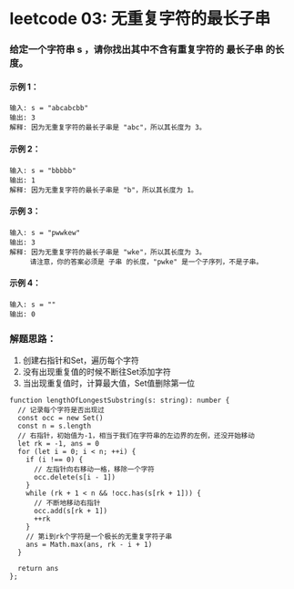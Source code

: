 # leetcode 03: 无重复字符的最长子串
### 给定一个字符串 s ，请你找出其中不含有重复字符的 最长子串 的长度。
#### 示例 1：
```
输入: s = "abcabcbb"
输出: 3 
解释: 因为无重复字符的最长子串是 "abc"，所以其长度为 3。
```
#### 示例 2：
```
输入: s = "bbbbb"
输出: 1
解释: 因为无重复字符的最长子串是 "b"，所以其长度为 1。
```
#### 示例 3：
```
输入: s = "pwwkew"
输出: 3
解释: 因为无重复字符的最长子串是 "wke"，所以其长度为 3。
     请注意，你的答案必须是 子串 的长度，"pwke" 是一个子序列，不是子串。
```
#### 示例 4：
```
输入: s = ""
输出: 0
```
### 解题思路：
1. 创建右指针和Set，遍历每个字符
2. 没有出现重复值的时候不断往Set添加字符
3. 当出现重复值时，计算最大值，Set值删除第一位

```
function lengthOfLongestSubstring(s: string): number {
  // 记录每个字符是否出现过
  const occ = new Set()
  const n = s.length
  // 右指针，初始值为-1，相当于我们在字符串的左边界的左例，还没开始移动
  let rk = -1, ans = 0
  for (let i = 0; i < n; ++i) {
    if (i !== 0) {
      // 左指针向右移动一格，移除一个字符
      occ.delete(s[i - 1])
    }
    while (rk + 1 < n && !occ.has(s[rk + 1])) {
      // 不断地移动右指针
      occ.add(s[rk + 1])
      ++rk
    }
    // 第i到rk个字符是一个极长的无重复字符子串
    ans = Math.max(ans, rk - i + 1)
  }

  return ans
};
```